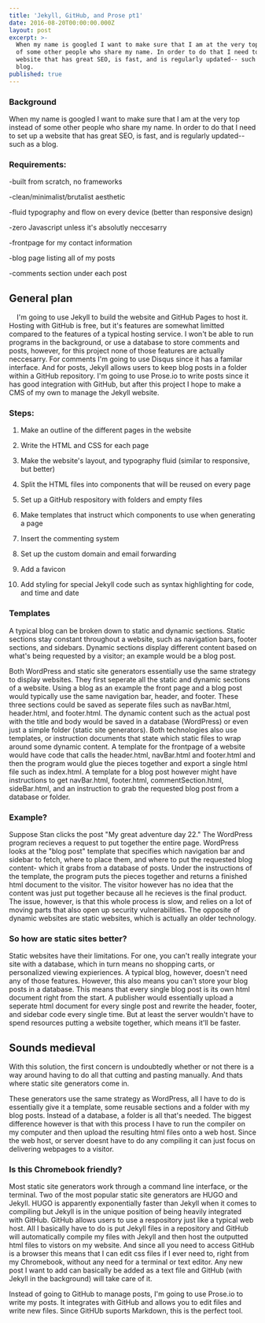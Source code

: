 ```yaml
---
title: 'Jekyll, GitHub, and Prose pt1'
date: 2016-08-20T00:00:00.000Z
layout: post
excerpt: >-
  When my name is googled I want to make sure that I am at the very top instead
  of some other people who share my name. In order to do that I need to set up a
  website that has great SEO, is fast, and is regularly updated-- such as a
  blog.
published: true
---
```


### Background
When my name is googled I want to make sure that I am at the very top instead of some other people who share my name. In order to do that I need to set up a website that has great SEO, is fast, and is regularly updated-- such as a blog.


### Requirements:
-built from scratch, no frameworks

-clean/minimalist/brutalist aesthetic

-fluid typography and flow on every device (better than responsive design)

-zero Javascript unless it's absolutly neccesarry

-frontpage for my contact information

-blog page listing all of my posts

-comments section under each post


## General plan
&#160; &#160; I'm going to use Jekyll to build the website and GitHub Pages to host it. Hosting with GitHub is free, but it's features are somewhat limitted compared to the features of a typical hosting service. I won't be able to run programs in the background, or use a database to store comments and posts, however, for this project none of those features are actually neccesarry. For comments I'm going to use Disqus since it has a familar interface. And for posts, Jekyll allows users to keep blog posts in a folder within a GitHub repository. I'm going to use Prose.io to write posts since it has good integration with GitHub, but after this project I hope to make a CMS of my own to manage the Jekyll website. 

### Steps:
1. Make an outline of the different pages in the website

2. Write the HTML and CSS for each page

3. Make the website's layout, and typography fluid (similar to responsive, but better)

4. Split the HTML files into components that will be reused on every page

5. Set up a GitHub respository with folders and empty files

6. Make templates that instruct which components to use when generating a page

7. Insert the commenting system

8. Set up the custom domain and email forwarding

9. Add a favicon

10. Add styling for special Jekyll code such as syntax highlighting for code, and time and date


### Templates
A typical blog can be broken down to static and dynamic sections. Static sections stay constant throughout a website, such as navigation bars, footer sections, and sidebars. Dynamic sections display different content based on what's being requested by a visitor; an example would be a blog post. 

Both WordPress and static site generators essentially use the same strategy to display websites. They first seperate all the static and dynamic sections of a website. Using a blog as an example the front page and a blog post would typically use the same navigation bar, header, and footer. These three sections could be saved as seperate files such as navBar.html, header.html, and footer.html. The dynamic content such as the actual post with the title and body would be saved in a database (WordPress) or even just a simple folder (static site generators). Both technologies also use templates, or instruction documents that state which static files to wrap around some dynamic content. A template for the frontpage of a website would have code that calls the header.html, navBar.html and footer.html and then the program would glue the pieces together and export a single html file such as index.html. A template for a blog post however might have instructions to get navBar.html, footer.html, commentSection.html, sideBar.html, and an instruction to grab the requested blog post from a database or folder. 


### Example?
Suppose Stan clicks the post "My great adventure day 22." The WordPress program recieves a request to put together the entire page. WordPress looks at the "blog post" template that specifies which navigation bar and sidebar to fetch, where to place them, and where to put the requested blog content- which it grabs from a database of posts. Under the instructions of the template, the program puts the pieces together and returns a finished html document to the visitor. The visitor however has no idea that the content was just put together because all he recieves is the final product. The issue, however, is that this whole process is slow, and relies on a lot of moving parts that also open up security vulnerabilities. The opposite of dynamic websites are static websites, which is actually an older technology.

### So how are static sites better?
Static websites have their limitations. For one, you can't really integrate your site with a database, which in turn means no shopping carts, or personalized viewing expieriences. A typical blog, however, doesn't need any of those features. However, this also means you can't store your blog posts in a database. This means that every single blog post is its own html document right from the start. A publisher would essentially upload a seperate html document for every single post and rewrite the header, footer, and sidebar code every single time. But at least the server wouldn't have to spend resources putting a website together, which means it'll be faster. 

## Sounds medieval
With this solution, the first concern is undoubtedly whether or not there is a way around having to do all that cutting and pasting manually. And thats where static site generators come in.

These generators use the same strategy as WordPress, all I have to do is essentially give it a template, some reusable sections and a folder with my blog posts. Instead of a database, a folder is all that's needed. The biggest difference however is that with this process I have to run the compiler on my computer and then upload the resulting html files onto a web host. Since the web host, or server doesnt have to do any compiling it can just focus on delivering webpages to a visitor. 

### Is this Chromebook friendly?
Most static site generators work through a command line interface, or the terminal. Two of the most popular static site generators are HUGO and Jekyll. HUGO is apparently exponentially faster than Jekyll when it comes to compiling but Jekyll is in the unique position of being heavily integrated with GitHub. GitHub allows users to use a respository just like a typical web host. All I basically have to do is put Jekyll files in a repository and GitHub will automatically compile my files with Jekyll and then host the outputted html files to vistors on my website. And since all you need to access GitHub is a browser this means that I can edit css files if I ever need to, right from my Chromebook, without any need for a terminal or text editor. Any new post I want to add can basically be added as a text file and GitHub (with Jekyll in the background) will take care of it.

Instead of going to GitHub to manage posts, I'm going to use Prose.io to write my posts. It integrates with GitHub and allows you to edit files and write new files. Since GitHUb suports Markdown, this is the perfect tool.
